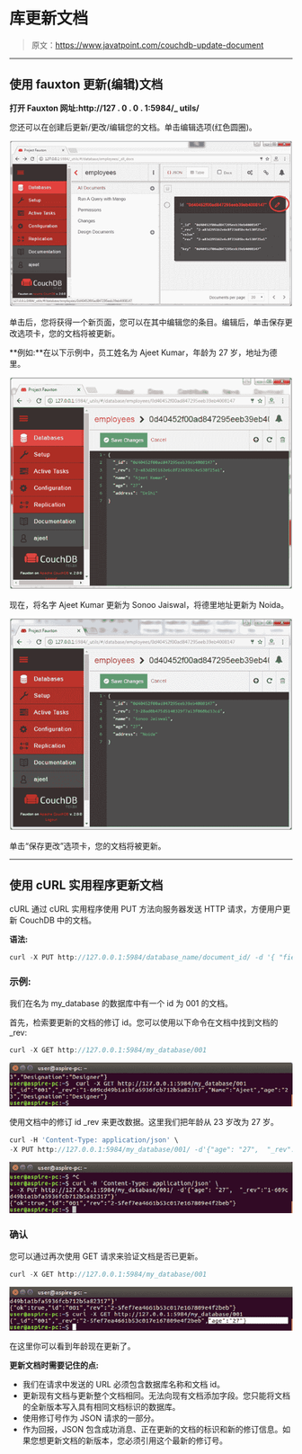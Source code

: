 # 库更新文档

> 原文：<https://www.javatpoint.com/couchdb-update-document>

* * *

## 使用 fauxton 更新(编辑)文档

**打开 Fauxton 网址:http://127 . 0 . 0 . 1:5984/_ utils/**

您还可以在创建后更新/更改/编辑您的文档。单击编辑选项(红色圆圈)。

![Update Document 1](img/a6c24d26d965419ae38a392019f2220f.png)

单击后，您将获得一个新页面，您可以在其中编辑您的条目。编辑后，单击保存更改选项卡，您的文档将被更新。

**例如:**在以下示例中，员工姓名为 Ajeet Kumar，年龄为 27 岁，地址为德里。

![Update Document 2](img/98eefebe4df0edb9a37cbf2c8664865a.png)

现在，将名字 Ajeet Kumar 更新为 Sonoo Jaiswal，将德里地址更新为 Noida。

![Update Document 3](img/b1ce0b98e43d2279e14acfd7c3c78370.png)

单击“保存更改”选项卡，您的文档将被更新。

* * *

## 使用 cURL 实用程序更新文档

cURL 通过 cURL 实用程序使用 PUT 方法向服务器发送 HTTP 请求，方便用户更新 CouchDB 中的文档。

**语法:**

```js
curl -X PUT http://127.0.0.1:5984/database_name/document_id/ -d '{ "field" : "value", "_rev" : "revision id" }'

```

### 示例:

我们在名为 my_database 的数据库中有一个 id 为 001 的文档。

首先，检索要更新的文档的修订 id。您可以使用以下命令在文档中找到文档的 _rev:

```js
curl -X GET http://127.0.0.1:5984/my_database/001

```

![CouchDB Update document 1](img/70820d3c4b514a3b5a23d911371f41e9.png)

使用文档中的修订 id _rev 来更改数据。这里我们把年龄从 23 岁改为 27 岁。

```js
curl -H 'Content-Type: application/json' \
-X PUT http://127.0.0.1:5984/my_database/001/ -d'{"age": "27",  "_rev":"1-609cd49b1a1bfa5936fcb712b5a82317"}'

```

![CouchDB Update document 2](img/d01aef441751e4104da28fab87dc98ca.png)

### 确认

您可以通过再次使用 GET 请求来验证文档是否已更新。

```js
curl -X GET http://127.0.0.1:5984/my_database/001

```

![CouchDB Update document 3](img/bacbbe1762cdb1ba6674f258f4f2eafd.png)

在这里你可以看到年龄现在更新了。

**更新文档时需要记住的点:**

*   我们在请求中发送的 URL 必须包含数据库名称和文档 id。
*   更新现有文档与更新整个文档相同。无法向现有文档添加字段。您只能将文档的全新版本写入具有相同文档标识的数据库。
*   使用修订号作为 JSON 请求的一部分。
*   作为回报，JSON 包含成功消息、正在更新的文档的标识和新的修订信息。如果您想更新文档的新版本，您必须引用这个最新的修订号。